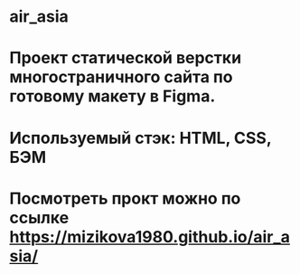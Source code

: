 # air_asia
# Проект статической верстки многостраничного сайта по готовому макету в Figma. 
# Используемый стэк: HTML, CSS, БЭМ
# Посмотреть прокт можно по ссылке https://mizikova1980.github.io/air_asia/
